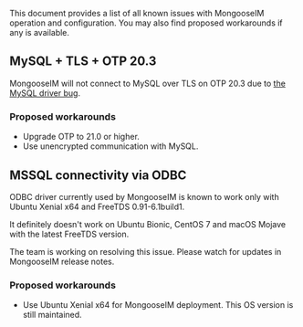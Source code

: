 This document provides a list of all known issues with MongooseIM operation and configuration.
You may also find proposed workarounds if any is available.

## MySQL + TLS + OTP 20.3

MongooseIM will not connect to MySQL over TLS on OTP 20.3 due to [the MySQL driver bug](https://github.com/mysql-otp/mysql-otp/issues/85).

### Proposed workarounds

* Upgrade OTP to 21.0 or higher.
* Use unencrypted communication with MySQL.

## MSSQL connectivity via ODBC

ODBC driver currently used by MongooseIM is known to work only with Ubuntu Xenial x64 and FreeTDS 0.91-6.1build1.

It definitely doesn't work on Ubuntu Bionic, CentOS 7 and macOS Mojave with the latest FreeTDS version.

The team is working on resolving this issue.
Please watch for updates in MongooseIM release notes.

### Proposed workarounds

* Use Ubuntu Xenial x64 for MongooseIM deployment. This OS version is still maintained.

